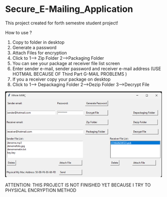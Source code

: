 # Secure_E-Mailing_Application
This project created for forth semestre student project!

How to use ?
1. Copy to folder in desktop
2. Generate a password
3. Attach Files for encryption
4. Click to 1--> Zip Folder 2-->Packaging Folder
5. You can see your package at receiver file list screen
6. Enter sender e-mail, sender password and receiver e-mail address (USE HOTMAIL BECAUSE OF Third Part G-MAIL PROBLEMS )
7. If you a receiver copy your package on desktop
8. Click to 1--> Depackaging Folder 2-->Dezip Folder 3-->Decrypt File

![ Alt text](screen.png)  [](screen.png)
<br />
</a>

ATTENTION: THIS PROJECT IS NOT FINISHED YET BECAUSE I TRY TO PHYSICAL ENCRYPTION METHOD

